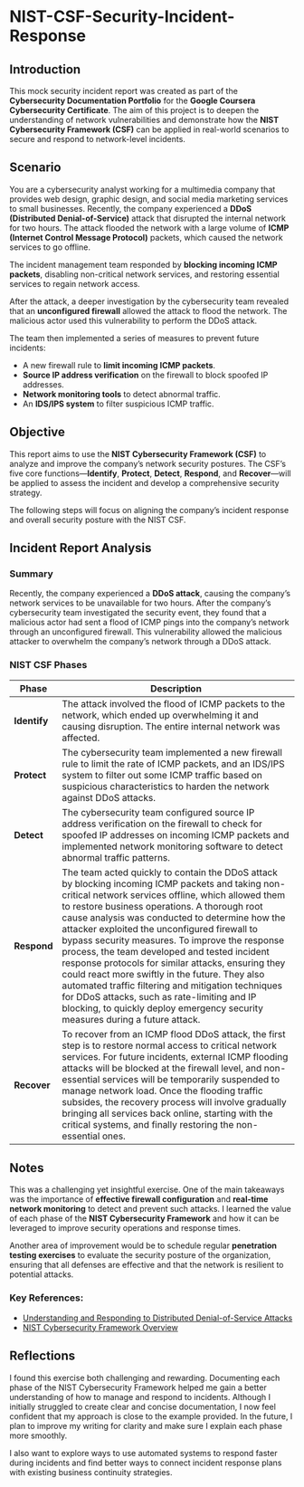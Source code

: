 # NIST-CSF-Security-Incident-Response

## Introduction
This mock security incident report was created as part of the **Cybersecurity Documentation Portfolio** for the **Google Coursera Cybersecurity Certificate**. The aim of this project is to deepen the understanding of network vulnerabilities and demonstrate how the **NIST Cybersecurity Framework (CSF)** can be applied in real-world scenarios to secure and respond to network-level incidents.

## Scenario
You are a cybersecurity analyst working for a multimedia company that provides web design, graphic design, and social media marketing services to small businesses. Recently, the company experienced a **DDoS (Distributed Denial-of-Service)** attack that disrupted the internal network for two hours. The attack flooded the network with a large volume of **ICMP (Internet Control Message Protocol)** packets, which caused the network services to go offline.

The incident management team responded by **blocking incoming ICMP packets**, disabling non-critical network services, and restoring essential services to regain network access.

After the attack, a deeper investigation by the cybersecurity team revealed that an **unconfigured firewall** allowed the attack to flood the network. The malicious actor used this vulnerability to perform the DDoS attack.

The team then implemented a series of measures to prevent future incidents:
- A new firewall rule to **limit incoming ICMP packets**.
- **Source IP address verification** on the firewall to block spoofed IP addresses.
- **Network monitoring tools** to detect abnormal traffic.
- An **IDS/IPS system** to filter suspicious ICMP traffic.

## Objective
This report aims to use the **NIST Cybersecurity Framework (CSF)** to analyze and improve the company’s network security postures. The CSF’s five core functions—**Identify**, **Protect**, **Detect**, **Respond**, and **Recover**—will be applied to assess the incident and develop a comprehensive security strategy.

The following steps will focus on aligning the company’s incident response and overall security posture with the NIST CSF.

## Incident Report Analysis

### Summary
Recently, the company experienced a **DDoS attack**, causing the company’s network services to be unavailable for two hours. After the company’s cybersecurity team investigated the security event, they found that a malicious actor had sent a flood of ICMP pings into the company’s network through an unconfigured firewall. This vulnerability allowed the malicious attacker to overwhelm the company’s network through a DDoS attack.

### NIST CSF Phases

| Phase       | Description                                                                                                                                                        |
|-------------|--------------------------------------------------------------------------------------------------------------------------------------------------------------------|
| **Identify** | The attack involved the flood of ICMP packets to the network, which ended up overwhelming it and causing disruption. The entire internal network was affected. |
| **Protect**  | The cybersecurity team implemented a new firewall rule to limit the rate of ICMP packets, and an IDS/IPS system to filter out some ICMP traffic based on suspicious characteristics to harden the network against DDoS attacks. |
| **Detect**   | The cybersecurity team configured source IP address verification on the firewall to check for spoofed IP addresses on incoming ICMP packets and implemented network monitoring software to detect abnormal traffic patterns. |
| **Respond**  | The team acted quickly to contain the DDoS attack by blocking incoming ICMP packets and taking non-critical network services offline, which allowed them to restore business operations. A thorough root cause analysis was conducted to determine how the attacker exploited the unconfigured firewall to bypass security measures. To improve the response process, the team developed and tested incident response protocols for similar attacks, ensuring they could react more swiftly in the future. They also automated traffic filtering and mitigation techniques for DDoS attacks, such as rate-limiting and IP blocking, to quickly deploy emergency security measures during a future attack. |
| **Recover**  | To recover from an ICMP flood DDoS attack, the first step is to restore normal access to critical network services. For future incidents, external ICMP flooding attacks will be blocked at the firewall level, and non-essential services will be temporarily suspended to manage network load. Once the flooding traffic subsides, the recovery process will involve gradually bringing all services back online, starting with the critical systems, and finally restoring the non-essential ones. |

## Notes
This was a challenging yet insightful exercise. One of the main takeaways was the importance of **effective firewall configuration** and **real-time network monitoring** to detect and prevent such attacks. I learned the value of each phase of the **NIST Cybersecurity Framework** and how it can be leveraged to improve security operations and response times.

Another area of improvement would be to schedule regular **penetration testing exercises** to evaluate the security posture of the organization, ensuring that all defenses are effective and that the network is resilient to potential attacks.

### Key References:
- [Understanding and Responding to Distributed Denial-of-Service Attacks](https://www.cisa.gov/sites/default/files/publications/Understanding_and_Responding_to_Distributed_Denial_of_Service_Attacks.pdf)
- [NIST Cybersecurity Framework Overview](https://www.nist.gov/cyberframework)

## Reflections
I found this exercise both challenging and rewarding. Documenting each phase of the NIST Cybersecurity Framework helped me gain a better understanding of how to manage and respond to incidents. Although I initially struggled to create clear and concise documentation, I now feel confident that my approach is close to the example provided. In the future, I plan to improve my writing for clarity and make sure I explain each phase more smoothly.

I also want to explore ways to use automated systems to respond faster during incidents and find better ways to connect incident response plans with existing business continuity strategies.

